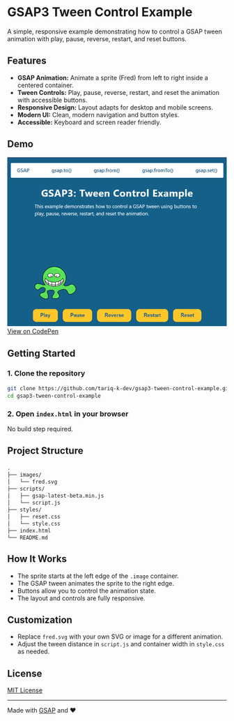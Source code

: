 # GSAP3 Tween Control Example

A simple, responsive example demonstrating how to control a GSAP tween animation with play, pause, reverse, restart, and reset buttons.

## Features

- **GSAP Animation:** Animate a sprite (Fred) from left to right inside a centered container.
- **Tween Controls:** Play, pause, reverse, restart, and reset the animation with accessible buttons.
- **Responsive Design:** Layout adapts for desktop and mobile screens.
- **Modern UI:** Clean, modern navigation and button styles.
- **Accessible:** Keyboard and screen reader friendly.

## Demo

![Screenshot of the app](./images/screenshot.png)  
[View on CodePen](https://codepen.io/tk_dev/pen/GgJeyGe)

## Getting Started

### 1. Clone the repository

```sh
git clone https://github.com/tariq-k-dev/gsap3-tween-control-example.git
cd gsap3-tween-control-example
```

### 2. Open `index.html` in your browser

No build step required.

## Project Structure

```
.
├── images/
│   └── fred.svg
├── scripts/
│   ├── gsap-latest-beta.min.js
│   └── script.js
├── styles/
│   ├── reset.css
│   └── style.css
├── index.html
└── README.md
```

## How It Works

- The sprite starts at the left edge of the `.image` container.
- The GSAP tween animates the sprite to the right edge.
- Buttons allow you to control the animation state.
- The layout and controls are fully responsive.

## Customization

- Replace `fred.svg` with your own SVG or image for a different animation.
- Adjust the tween distance in `script.js` and container width in `style.css` as needed.

## License

[MIT License](LICENSE)

---

Made with [GSAP](https://greensock.com/gsap/) and ❤️
